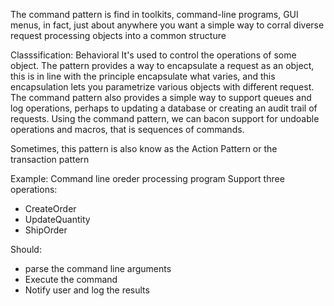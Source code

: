The command pattern is find in toolkits, command-line programs, GUI menus, in fact, just about anywhere you want a simple way to corral diverse request processing objects into a common structure

Classsification: Behavioral
It's used to control the operations of some object.
The pattern provides a way to encapsulate a request as an object, this is in line with the principle encapsulate what varies, and this encapsulation lets you parametrize various objects with different request. 
The command pattern also provides a simple way to support queues and log operations, perhaps to updating a database or creating an audit trail of  requests.
Using the command pattern, we can bacon support for undoable operations and macros, that is sequences of commands. 

Sometimes, this pattern is also know as the Action Pattern or the transaction pattern

Example:
Command line oreder processing program
Support three  operations:
- CreateOrder
- UpdateQuantity
- ShipOrder

Should:
- parse the command line arguments
- Execute the command
- Notify user and log the results
